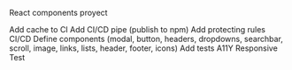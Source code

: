 React components proyect

Add cache to CI
Add CI/CD pipe (publish to npm)
Add protecting rules CI/CD
Define components (modal, button, headers, dropdowns, searchbar, scroll, image, links, lists, header, footer, icons)
Add tests
A11Y
Responsive
Test